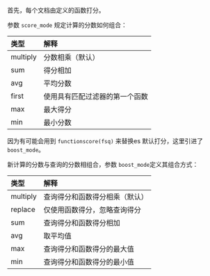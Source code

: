 首先，每个文档由定义的函数打分。 

参数 `score_mode` 规定计算的分数如何组合：

|类型|解释|
|:---|:---|
|multiply | 分数相乘（默认）|
|sum|得分相加|
|avg|平均分数|
|first |使用具有匹配过滤器的第一个函数|
|max|最大得分|
|min|最小分数|

因为有可能会用到 `functionscore(fsq)` 来替换es 默认打分，这里引进了`boost_mode`。

新计算的分数与查询的分数相组合，参数 `boost_mode`定义其组合方式：

|类型|解释|
|:---|:---|
|multiply|查询得分和函数得分相乘（默认）|
|replace|仅使用函数得分，忽略查询得分|
|sum|查询得分和函数得分相加|
|avg|取平均值|
|max|查询得分和函数得分的最大值|
|min|查询得分和函数得分的最小值|
